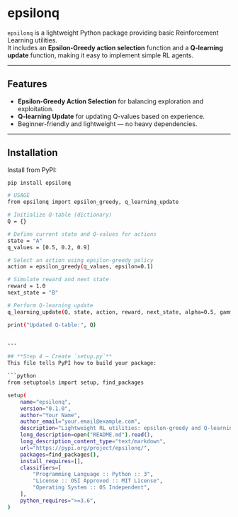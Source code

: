 # epsilonq

`epsilonq` is a lightweight Python package providing basic Reinforcement Learning utilities.  
It includes an **Epsilon-Greedy action selection** function and a **Q-learning update** function, making it easy to implement simple RL agents.

---

## Features
- **Epsilon-Greedy Action Selection** for balancing exploration and exploitation.
- **Q-learning Update** for updating Q-values based on experience.
- Beginner-friendly and lightweight — no heavy dependencies.

---

## Installation
Install from PyPI:
```bash
pip install epsilonq

# USAGE
from epsilonq import epsilon_greedy, q_learning_update

# Initialize Q-table (dictionary)
Q = {}

# Define current state and Q-values for actions
state = "A"
q_values = [0.5, 0.2, 0.9]

# Select an action using epsilon-greedy policy
action = epsilon_greedy(q_values, epsilon=0.1)

# Simulate reward and next state
reward = 1.0
next_state = "B"

# Perform Q-learning update
q_learning_update(Q, state, action, reward, next_state, alpha=0.5, gamma=0.9)

print("Updated Q-table:", Q)


---

## **Step 4 — Create `setup.py`**
This file tells PyPI how to build your package:

```python
from setuptools import setup, find_packages

setup(
    name="epsilonq",
    version="0.1.0",
    author="Your Name",
    author_email="your.email@example.com",
    description="Lightweight RL utilities: epsilon-greedy and Q-learning update",
    long_description=open("README.md").read(),
    long_description_content_type="text/markdown",
    url="https://pypi.org/project/epsilonq/",
    packages=find_packages(),
    install_requires=[],
    classifiers=[
        "Programming Language :: Python :: 3",
        "License :: OSI Approved :: MIT License",
        "Operating System :: OS Independent",
    ],
    python_requires=">=3.6",
)
